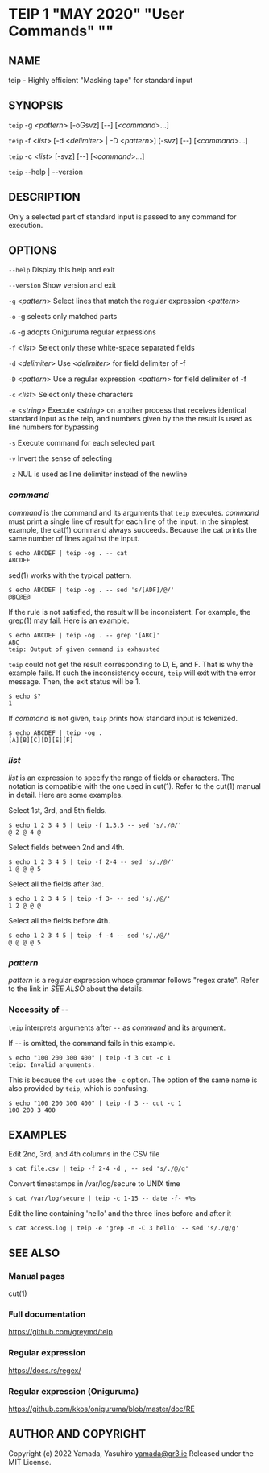 <!--
Use md2man (https://github.com/sunaku/md2man) to generate the man file like this.
$ md2man-roff man.md > teip.1
-->
TEIP 1 "MAY 2020" "User Commands" ""
=======================================

NAME
----

teip - Highly efficient "Masking tape" for standard input

SYNOPSIS
--------

`teip` -g <*pattern*> [-oGsvz] [--] [<*command*>...]

`teip` -f <*list*> [-d <*delimiter*> | -D <*pattern*>] [-svz] [--] [<*command*>...]

`teip` -c <*list*> [-svz] [--] [<*command*>...]

`teip` --help | --version

DESCRIPTION
-----------
Only a selected part of standard input is passed to any command for execution.

OPTIONS
-------
`--help`
  Display this help and exit

`--version`
  Show version and exit

`-g` <*pattern*>
  Select lines that match the regular expression <*pattern*>

`-o`
  -g selects only matched parts

`-G`
  -g adopts Oniguruma regular expressions

`-f` <*list*>
  Select only these white-space separated fields

`-d` <*delimiter*>
  Use <*delimiter*> for field delimiter of -f

`-D` <*pattern*>
  Use a regular expression <*pattern*> for field delimiter of -f

`-c` <*list*>
  Select only these characters

`-e` <*string*>
  Execute <*string*> on another process that receives identical standard input as the teip, and numbers given by the the result is used as line numbers for bypassing

`-s`
  Execute command for each selected part

`-v`
  Invert the sense of selecting

`-z`
  NUL is used as line delimiter instead of the newline

### *command*

*command* is the command and its arguments that `teip` executes.
*command* must print a single line of result for each line of the input.
In the simplest example, the cat(1) command always succeeds.
Because the cat prints the same number of lines against the input.

```
$ echo ABCDEF | teip -og . -- cat
ABCDEF
```

sed(1) works with the typical pattern.

```
$ echo ABCDEF | teip -og . -- sed 's/[ADF]/@/'
@BC@E@
```

If the rule is not satisfied, the result will be inconsistent.
For example, the grep(1) may fail. Here is an example.

```
$ echo ABCDEF | teip -og . -- grep '[ABC]'
ABC
teip: Output of given command is exhausted
```

`teip` could not get the result corresponding to D, E, and F. That is why the example fails.
If such the inconsistency occurs, `teip` will exit with the error message. Then, the exit status will be 1.

```
$ echo $?
1
```

If *command* is not given, `teip` prints how standard input is tokenized.

```
$ echo ABCDEF | teip -og .
[A][B][C][D][E][F]
```

### *list*

*list* is an expression to specify the range of fields or characters.
The notation is compatible with the one used in cut(1). Refer to the cut(1) manual in detail.
Here are some examples.

Select 1st, 3rd, and 5th fields.

```
$ echo 1 2 3 4 5 | teip -f 1,3,5 -- sed 's/./@/'
@ 2 @ 4 @
```

Select fields between 2nd and 4th.

```
$ echo 1 2 3 4 5 | teip -f 2-4 -- sed 's/./@/'
1 @ @ @ 5
```

Select all the fields after 3rd.

```
$ echo 1 2 3 4 5 | teip -f 3- -- sed 's/./@/'
1 2 @ @ @
```

Select all the fields before 4th.

```
$ echo 1 2 3 4 5 | teip -f -4 -- sed 's/./@/'
@ @ @ @ 5
```

### *pattern*

*pattern* is a regular expression whose grammar follows "regex crate".
Refer to the link in *SEE ALSO* about the details.

### Necessity of **--**

`teip` interprets arguments after `--` as *command* and its argument.

If **--** is omitted, the command fails in this example.

```
$ echo "100 200 300 400" | teip -f 3 cut -c 1
teip: Invalid arguments.
```

This is because the `cut` uses the `-c` option. The option of the same name is also provided by `teip`, which is confusing.

```
$ echo "100 200 300 400" | teip -f 3 -- cut -c 1
100 200 3 400
```

EXAMPLES
-------

Edit 2nd, 3rd, and 4th columns in the CSV file

```
$ cat file.csv | teip -f 2-4 -d , -- sed 's/./@/g'
```

Convert timestamps in /var/log/secure to UNIX time

```
$ cat /var/log/secure | teip -c 1-15 -- date -f- +%s
```

Edit the line containing 'hello' and the three lines before and after it

```
$ cat access.log | teip -e 'grep -n -C 3 hello' -- sed 's/./@/g'
```

SEE ALSO
--------

### Manual pages
cut(1)

### Full documentation
<https://github.com/greymd/teip>

### Regular expression
https://docs.rs/regex/

### Regular expression (Oniguruma)
https://github.com/kkos/oniguruma/blob/master/doc/RE

AUTHOR AND COPYRIGHT
------

Copyright (c) 2022 Yamada, Yasuhiro <yamada@gr3.ie> Released under the MIT License.
